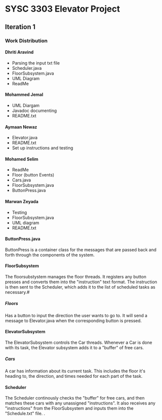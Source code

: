 # SYSC 3303 Elevator Project

## Iteration 1
### Work Distribution
#### Dhriti Aravind
- Parsing the input txt file
- Scheduler.java
- FloorSubsystem.java
- UML Diagram
- ReadMe

#### Mohammed Jemal
- UML Diargam
- Javadoc documenting
- README.txt

#### Aymaan Newaz
- Elevator.java
- README.txt
- Set up instructions and testing

#### Mohamed Selim
- ReadMe
- Floor (button Events)
- Cars.java
- FloorSubsystem.java
- ButtonPress.java

#### Marwan Zeyada
- Testing
- FloorSubsystem.java 
- UML diagram
- README.txt

#### ButtonPress.java
ButtonPress is a container class for the messages that are passed back and forth through the components of the system. 

#### FloorSubsystem
The floorsubstystem manages the floor threads. It registers any button presses and converts them into the "instruction" text format. The instruction is then sent to the Scheduler,
which adds it to the list of scheduled tasks as necessary.#

##### Floors
Has a button to input the direction the user wants to go to. It will send a message to Elevator.java when the corresponding button is pressed.

#### ElevatorSubsystem
The ElevatorSubsystem controls the Car threads. Whenever a Car is done with its task, the Elevator subsystem adds it to a "buffer" of free cars.

##### Cars
A car has information about its current task. This includes the floor it's heading to, the direction, and times needed for each part of the task.

#### Scheduler
The Scheduler continously checks the "buffer" for free cars, and then matches these cars with any unassigned "instructions".
It also receives any "instructions" from the FloorSubsystem and inputs them into the "Schedule.txt" file.
.
